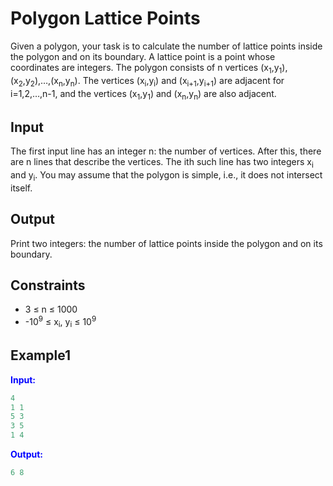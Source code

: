 # Polygon Lattice Points  

Given a polygon, your task is to calculate the number of lattice points inside the polygon and on its boundary. A lattice point is a point whose coordinates are integers.
The polygon consists of n vertices (x<sub>1</sub>,y<sub>1</sub>),(x<sub>2</sub>,y<sub>2</sub>),&hellip;,(x<sub>n</sub>,y<sub>n</sub>). The vertices (x<sub>i</sub>,y<sub>i</sub>) and (x<sub>i+1</sub>,y<sub>i+1</sub>) are adjacent for i=1,2,&hellip;,n-1, and the vertices (x<sub>1</sub>,y<sub>1</sub>) and (x<sub>n</sub>,y<sub>n</sub>) are also adjacent.

## Input  
The first input line has an integer n: the number of vertices.
After this, there are n lines that describe the vertices. The ith such line has two integers x<sub>i</sub> and y<sub>i</sub>.
You may assume that the polygon is simple, i.e., it does not intersect itself.


## Output
Print two integers: the number of lattice points inside the polygon and on its boundary.

## Constraints

- 3  &le; n  &le; 1000 
- -10<sup>9</sup> &le; x<sub>i</sub>, y<sub>i</sub> &le; 10<sup>9</sup>


## Example1
<font color="blue">**Input:**</font> 
```c++
4
1 1
5 3
3 5
1 4
```
<font color="blue">**Output:**</font>
```c++
6 8
```  



